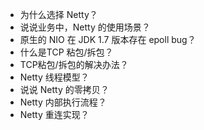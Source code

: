 - 为什么选择 Netty？
- 说说业务中，Netty 的使用场景？
- 原生的 NIO 在 JDK 1.7 版本存在 epoll bug？
- 什么是TCP 粘包/拆包？
- TCP粘包/拆包的解决办法？
- Netty 线程模型？
- 说说 Netty 的零拷贝？
- Netty 内部执行流程？
- Netty 重连实现？
